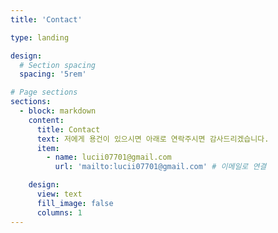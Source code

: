 ```yaml
---
title: 'Contact'

type: landing

design:
  # Section spacing
  spacing: '5rem'

# Page sections
sections:
  - block: markdown
    content:
      title: Contact
      text: 저에게 용건이 있으시면 아래로 연락주시면 감사드리겠습니다.
      item:
        - name: lucii07701@gmail.com
          url: 'mailto:lucii07701@gmail.com' # 이메일로 연결

    design:
      view: text
      fill_image: false
      columns: 1
---
```

